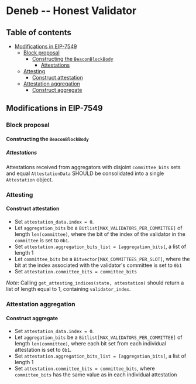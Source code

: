 # Deneb -- Honest Validator

## Table of contents

<!-- TOC -->
<!-- START doctoc generated TOC please keep comment here to allow auto update -->
<!-- DON'T EDIT THIS SECTION, INSTEAD RE-RUN doctoc TO UPDATE -->

- [Modifications in EIP-7549](#modifications-in-eip-7549)
  - [Block proposal](#block-proposal)
    - [Constructing the `BeaconBlockBody`](#constructing-the-beaconblockbody)
      - [Attestations](#attestations)
  - [Attesting](#attesting)
    - [Construct attestation](#construct-attestation)
  - [Attestation aggregation](#attestation-aggregation)
    - [Construct aggregate](#construct-aggregate)

<!-- END doctoc generated TOC please keep comment here to allow auto update -->
<!-- /TOC -->

## Modifications in EIP-7549

### Block proposal

#### Constructing the `BeaconBlockBody`

##### Attestations

Attestations received from aggregators with disjoint `committee_bits` sets and equal `AttestationData` SHOULD be consolidated into a single `Attestation` object.

### Attesting

#### Construct attestation

- Set `attestation_data.index = 0`.
- Let `aggregation_bits` be a `Bitlist[MAX_VALIDATORS_PER_COMMITTEE]` of length `len(committee)`, where the bit of the index of the validator in the `committee` is set to `0b1`.
- Set `attestation.aggregation_bits_list = [aggregation_bits]`, a list of length 1
- Let `committee_bits` be a `Bitvector[MAX_COMMITTEES_PER_SLOT]`, where the bit at the index associated with the validator's committee is set to `0b1`
- Set `attestation.committee_bits = committee_bits`

*Note*: Calling `get_attesting_indices(state, attestation)` should return a list of length equal to 1, containing `validator_index`.

### Attestation aggregation

#### Construct aggregate

- Set `attestation_data.index = 0`.
- Let `aggregation_bits` be a `Bitlist[MAX_VALIDATORS_PER_COMMITTEE]` of length `len(committee)`, where each bit set from each individual attestation is set to `0b1`.
- Set `attestation.aggregation_bits_list = [aggregation_bits]`, a list of length 1
- Set `attestation.committee_bits = committee_bits`, where `committee_bits` has the same value as in each individual attestation

